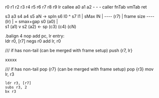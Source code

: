   r0    r1    r2    r3    r4    r5    r6    r7      r8     r9    lr
callee  a0    a1    a2    -     -     -   caller  fnTab  vmTab   ret



s3     a3
s4     a4
s5     aN -> spIn
s6     l0       ^
s7     l1       |
sMax   lN       |
----   (r7)     |  frame size
----   (lr)     |  = smax+gap
s0     (a0)     |   
s1     (a1)     v
s2     (a2) <- sp
       (c3)
       (c4)
       (cN)

.balign 4
    nop
    add pc, lr
entry:     
    ldr r0, [r7]
    negs r0
    add lr, r0
    
/// if has non-tail (can be merged with frame setup)
    push {r7, lr}

xxxxx

/// if has non-tail
    pop {r7} (can be merged with frame setup)
    pop {r3}
    mov lr, r3
   
    ldr r3, [r7]
    subs r3, 2
    bx r3
    

